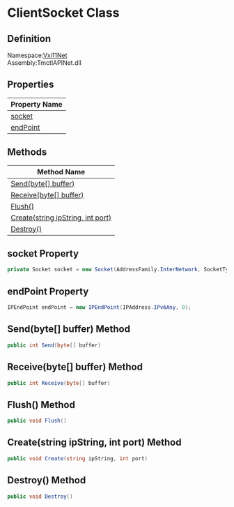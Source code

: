 # ClientSocket Class

## Definition
Namespace:[Vxi11Net](Vxi11Net.md)<BR>
Assembly:TmctlAPINet.dll

## Properties

|Property Name|
|---|
|[socket](#socket-Property)|
|[endPoint](#endPoint-Property)|

## Methods

|Method Name|
|---|
|[Send(byte[] buffer)](#Sendbyte-buffer-Method)|
|[Receive(byte[] buffer)](#Receivebyte-buffer-Method)|
|[Flush()](#Flush-Method)|
|[Create(string ipString, int port)](#Createstring-ipString-int-port-Method)|
|[Destroy()](#Destroy-Method)|

## socket Property
```C#
private Socket socket = new Socket(AddressFamily.InterNetwork, SocketType.Stream, ProtocolType.Tcp);
```
## endPoint Property
```C#
IPEndPoint endPoint = new IPEndPoint(IPAddress.IPv6Any, 0);
```
## Send(byte[] buffer) Method
```C#
public int Send(byte[] buffer)
```
## Receive(byte[] buffer) Method
```C#
public int Receive(byte[] buffer)
```
## Flush() Method
```C#
public void Flush()
```
## Create(string ipString, int port) Method
```C#
public void Create(string ipString, int port)
```
## Destroy() Method
```C#
public void Destroy()
```
